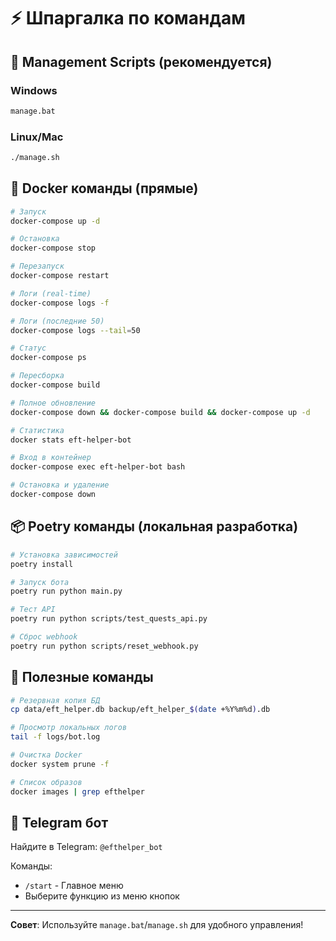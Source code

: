 # ⚡ Шпаргалка по командам

## 🎯 Management Scripts (рекомендуется)

### Windows
```cmd
manage.bat
```

### Linux/Mac
```bash
./manage.sh
```

## 🐳 Docker команды (прямые)

```bash
# Запуск
docker-compose up -d

# Остановка
docker-compose stop

# Перезапуск
docker-compose restart

# Логи (real-time)
docker-compose logs -f

# Логи (последние 50)
docker-compose logs --tail=50

# Статус
docker-compose ps

# Пересборка
docker-compose build

# Полное обновление
docker-compose down && docker-compose build && docker-compose up -d

# Статистика
docker stats eft-helper-bot

# Вход в контейнер
docker-compose exec eft-helper-bot bash

# Остановка и удаление
docker-compose down
```

## 📦 Poetry команды (локальная разработка)

```bash
# Установка зависимостей
poetry install

# Запуск бота
poetry run python main.py

# Тест API
poetry run python scripts/test_quests_api.py

# Сброс webhook
poetry run python scripts/reset_webhook.py
```

## 🔧 Полезные команды

```bash
# Резервная копия БД
cp data/eft_helper.db backup/eft_helper_$(date +%Y%m%d).db

# Просмотр локальных логов
tail -f logs/bot.log

# Очистка Docker
docker system prune -f

# Список образов
docker images | grep efthelper
```

## 📱 Telegram бот

Найдите в Telegram: `@efthelper_bot`

Команды:
- `/start` - Главное меню
- Выберите функцию из меню кнопок

---

**Совет**: Используйте `manage.bat`/`manage.sh` для удобного управления!

